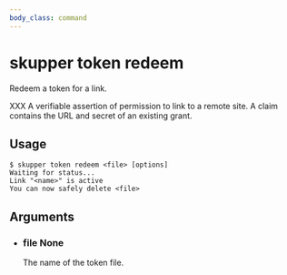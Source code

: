 ```yaml
---
body_class: command
---
```


# skupper token redeem

<section>

Redeem a token for a link.

XXX A verifiable assertion of permission to link to a remote
site.  A claim contains the URL and secret of an existing
grant.

</section>

<section>

## Usage

~~~ shell
$ skupper token redeem <file> [options]
Waiting for status...
Link "<name>" is active
You can now safely delete <file>
~~~

</section>

<section>

## Arguments

- <h3 id="file">file <span class="argument-info">None</span></h3>

  The name of the token file.

</section>

